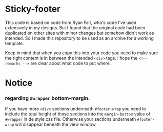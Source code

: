 # Sticky-footer

This code is based on code from Ryan Fait, who's code I've used extensively in my designs.
But I found that the original code had been duplicated on other sites with minor changes but somehow didn't work as intended.
So I made this repository to be used as an archive for a working template.

Keep in mind that when you copy this into your code you need to make sure the right content is in between the intended `<div>` tags.
I hope the `<!-- remarks -->` are clear about what code to put where.


# Notice
### regarding `#wrapper` bottom-margin.

If you have more `<div>` sections underneath `#footer-wrap` you need to include the total height of those sections into the `margin-bottom` value of `#wrapper` in de style.css file. Otherwise your sections underneath `#footer-wrap` will disappear beneath the view window.

